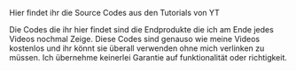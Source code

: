 Hier findet ihr die Source Codes aus den Tutorials von YT

Die Codes die ihr hier findet sind die Endprodukte die ich am Ende jedes Videos nochmal Zeige.
Diese Codes sind genauso wie meine Videos kostenlos und ihr könnt sie überall verwenden ohne mich verlinken zu müssen.
Ich übernehme keinerlei Garantie auf funktionalität oder richtigkeit.
